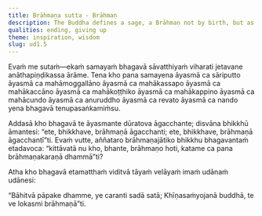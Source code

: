 ```yaml
---
title: Brāhmaṇa sutta - Brāhmaṇ
description: The Buddha defines a sage, a Brāhmaṇ not by birth, but as one who has cast off harmful qualities and is always mindful.
qualities: ending, giving up
theme: inspiration, wisdom
slug: ud1.5
---
```


Evaṁ me sutaṁ—ekaṁ samayaṁ bhagavā sāvatthiyaṁ viharati jetavane anāthapiṇḍikassa ārāme. Tena kho pana samayena āyasmā ca sāriputto āyasmā ca mahāmoggallāno āyasmā ca mahākassapo āyasmā ca mahākaccāno āyasmā ca mahākoṭṭhiko āyasmā ca mahākappino āyasmā ca mahācundo āyasmā ca anuruddho āyasmā ca revato āyasmā ca nando yena bhagavā tenupasaṅkamiṁsu.

Addasā kho bhagavā te āyasmante dūratova āgacchante; disvāna bhikkhū āmantesi: “ete, bhikkhave, brāhmaṇā āgacchanti; ete, bhikkhave, brāhmaṇā āgacchantī”ti. Evaṁ vutte, aññataro brāhmaṇajātiko bhikkhu bhagavantaṁ etadavoca: “kittāvatā nu kho, bhante, brāhmaṇo hoti, katame ca pana brāhmaṇakaraṇā dhammā”ti?

Atha kho bhagavā etamatthaṁ viditvā tāyaṁ velāyaṁ imaṁ udānaṁ udānesi:

“Bāhitvā pāpake dhamme,
ye caranti sadā satā;
Khīṇasaṁyojanā buddhā,
te ve lokasmi brāhmaṇā”ti.